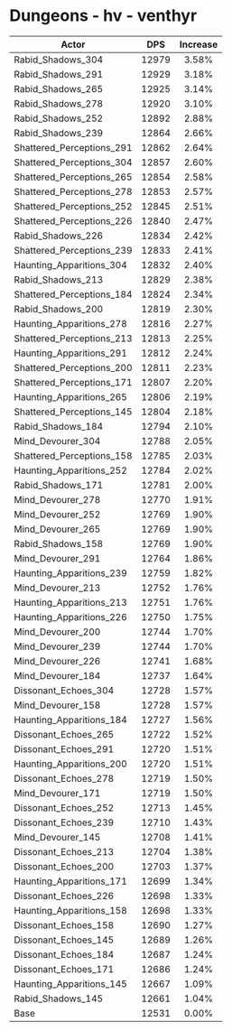 # Dungeons - hv - venthyr
| Actor | DPS | Increase |
|---|:---:|:---:|
|Rabid_Shadows_304|12979|3.58%|
|Rabid_Shadows_291|12929|3.18%|
|Rabid_Shadows_265|12925|3.14%|
|Rabid_Shadows_278|12920|3.10%|
|Rabid_Shadows_252|12892|2.88%|
|Rabid_Shadows_239|12864|2.66%|
|Shattered_Perceptions_291|12862|2.64%|
|Shattered_Perceptions_304|12857|2.60%|
|Shattered_Perceptions_265|12854|2.58%|
|Shattered_Perceptions_278|12853|2.57%|
|Shattered_Perceptions_252|12845|2.51%|
|Shattered_Perceptions_226|12840|2.47%|
|Rabid_Shadows_226|12834|2.42%|
|Shattered_Perceptions_239|12833|2.41%|
|Haunting_Apparitions_304|12832|2.40%|
|Rabid_Shadows_213|12829|2.38%|
|Shattered_Perceptions_184|12824|2.34%|
|Rabid_Shadows_200|12819|2.30%|
|Haunting_Apparitions_278|12816|2.27%|
|Shattered_Perceptions_213|12813|2.25%|
|Haunting_Apparitions_291|12812|2.24%|
|Shattered_Perceptions_200|12811|2.23%|
|Shattered_Perceptions_171|12807|2.20%|
|Haunting_Apparitions_265|12806|2.19%|
|Shattered_Perceptions_145|12804|2.18%|
|Rabid_Shadows_184|12794|2.10%|
|Mind_Devourer_304|12788|2.05%|
|Shattered_Perceptions_158|12785|2.03%|
|Haunting_Apparitions_252|12784|2.02%|
|Rabid_Shadows_171|12781|2.00%|
|Mind_Devourer_278|12770|1.91%|
|Mind_Devourer_252|12769|1.90%|
|Mind_Devourer_265|12769|1.90%|
|Rabid_Shadows_158|12769|1.90%|
|Mind_Devourer_291|12764|1.86%|
|Haunting_Apparitions_239|12759|1.82%|
|Mind_Devourer_213|12752|1.76%|
|Haunting_Apparitions_213|12751|1.76%|
|Haunting_Apparitions_226|12750|1.75%|
|Mind_Devourer_200|12744|1.70%|
|Mind_Devourer_239|12744|1.70%|
|Mind_Devourer_226|12741|1.68%|
|Mind_Devourer_184|12737|1.64%|
|Dissonant_Echoes_304|12728|1.57%|
|Mind_Devourer_158|12728|1.57%|
|Haunting_Apparitions_184|12727|1.56%|
|Dissonant_Echoes_265|12722|1.52%|
|Dissonant_Echoes_291|12720|1.51%|
|Haunting_Apparitions_200|12720|1.51%|
|Dissonant_Echoes_278|12719|1.50%|
|Mind_Devourer_171|12719|1.50%|
|Dissonant_Echoes_252|12713|1.45%|
|Dissonant_Echoes_239|12710|1.43%|
|Mind_Devourer_145|12708|1.41%|
|Dissonant_Echoes_213|12704|1.38%|
|Dissonant_Echoes_200|12703|1.37%|
|Haunting_Apparitions_171|12699|1.34%|
|Dissonant_Echoes_226|12698|1.33%|
|Haunting_Apparitions_158|12698|1.33%|
|Dissonant_Echoes_158|12690|1.27%|
|Dissonant_Echoes_145|12689|1.26%|
|Dissonant_Echoes_184|12687|1.24%|
|Dissonant_Echoes_171|12686|1.24%|
|Haunting_Apparitions_145|12667|1.09%|
|Rabid_Shadows_145|12661|1.04%|
|Base|12531|0.00%|
